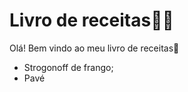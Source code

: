 # Livro de receitas:man_cook:

Olá! Bem vindo ao meu livro de receitas:1st_place_medal:

- Strogonoff de frango;
- Pavé



